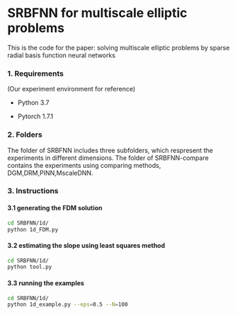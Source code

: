 # SRBFNN for multiscale elliptic problems

 

This is the code for the paper: solving multiscale elliptic problems by sparse radial
basis function neural networks
<h3>1. Requirements</h3>

(Our experiment environment for reference)

- Python 3.7

- Pytorch 1.7.1




 <h3>2. Folders</h3>
The folder of SRBFNN includes three subfolders, which respresent the 
experiments in different dimensions. The folder of SRBFNN-compare 
contains the experiments using comparing methods, DGM,DRM,PINN,MscaleDNN.

<h3>3. Instructions</h3>

<h4>3.1 generating the FDM solution</h4>

```bash
cd SRBFNN/1d/
python 1d_FDM.py
```
<h4>3.2 estimating the slope using least squares method</h4>

```bash
cd SRBFNN/1d/
python tool.py
```

<h4>3.3 running the examples</h4>

```bash
cd SRBFNN/1d/
python 1d_example.py --eps=0.5 --N=100 
```




